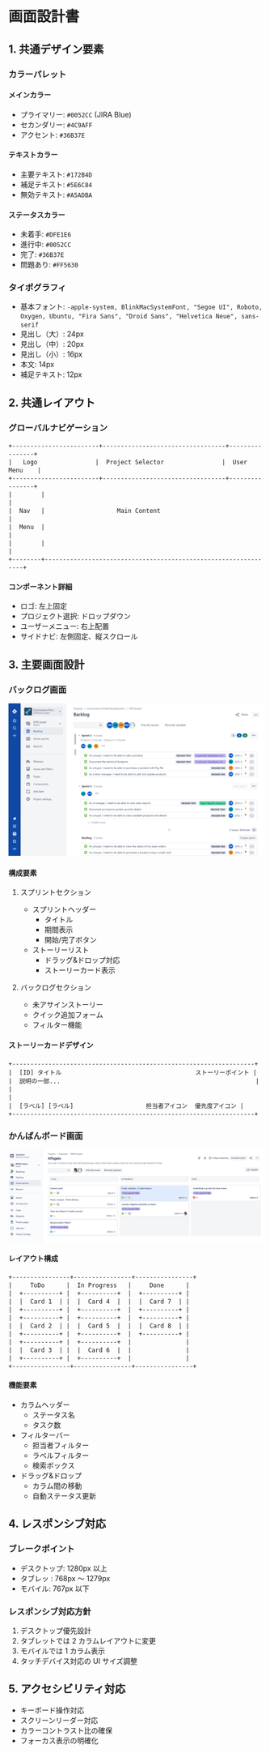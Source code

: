 # 画面設計書

## 1. 共通デザイン要素

### カラーパレット

#### メインカラー

- プライマリー: `#0052CC` (JIRA Blue)
- セカンダリー: `#4C9AFF`
- アクセント: `#36B37E`

#### テキストカラー

- 主要テキスト: `#172B4D`
- 補足テキスト: `#5E6C84`
- 無効テキスト: `#A5ADBA`

#### ステータスカラー

- 未着手: `#DFE1E6`
- 進行中: `#0052CC`
- 完了: `#36B37E`
- 問題あり: `#FF5630`

### タイポグラフィ

- 基本フォント: `-apple-system, BlinkMacSystemFont, "Segoe UI", Roboto, Oxygen, Ubuntu, "Fira Sans", "Droid Sans", "Helvetica Neue", sans-serif`
- 見出し（大）: 24px
- 見出し（中）: 20px
- 見出し（小）: 16px
- 本文: 14px
- 補足テキスト: 12px

## 2. 共通レイアウト

### グローバルナビゲーション

```
+------------------------+----------------------------------+----------------+
|   Logo                |  Project Selector                |  User Menu    |
+------------------------+----------------------------------+----------------+
|        |                                                                 |
|  Nav   |                    Main Content                                |
|  Menu  |                                                                |
|        |                                                                |
+--------+----------------------------------------------------------------+
```

#### コンポーネント詳細

- ロゴ: 左上固定
- プロジェクト選択: ドロップダウン
- ユーザーメニュー: 右上配置
- サイドナビ: 左側固定、縦スクロール

## 3. 主要画面設計

### バックログ画面

![バックログレイアウト](/doc/image/JIRA-Backlog.png)

#### 構成要素

1. スプリントセクション

   - スプリントヘッダー
     - タイトル
     - 期間表示
     - 開始/完了ボタン
   - ストーリーリスト
     - ドラッグ&ドロップ対応
     - ストーリーカード表示

2. バックログセクション
   - 未アサインストーリー
   - クイック追加フォーム
   - フィルター機能

#### ストーリーカードデザイン

```
+-------------------------------------------------------------------+
|  [ID] タイトル                                     ストーリーポイント |
|  説明の一部...                                                      |
|                                                                     |
|  [ラベル] [ラベル]                    担当者アイコン  優先度アイコン |
+-------------------------------------------------------------------+
```

### かんばんボード画面

![かんばんレイアウト](/doc/image/JIRA-Kanban.png)

#### レイアウト構成

```
+----------------+----------------+----------------+
|     ToDo      |  In Progress   |     Done      |
|  +----------+ |  +----------+  |  +----------+ |
|  |  Card 1  | |  |  Card 4  |  |  |  Card 7  | |
|  +----------+ |  +----------+  |  +----------+ |
|  +----------+ |  +----------+  |  +----------+ |
|  |  Card 2  | |  |  Card 5  |  |  |  Card 8  | |
|  +----------+ |  +----------+  |  +----------+ |
|  +----------+ |  +----------+  |               |
|  |  Card 3  | |  |  Card 6  |  |               |
|  +----------+ |  +----------+  |               |
+----------------+----------------+----------------+
```

#### 機能要素

- カラムヘッダー
  - ステータス名
  - タスク数
- フィルターバー
  - 担当者フィルター
  - ラベルフィルター
  - 検索ボックス
- ドラッグ&ドロップ
  - カラム間の移動
  - 自動ステータス更新

## 4. レスポンシブ対応

### ブレークポイント

- デスクトップ: 1280px 以上
- タブレッ : 768px ～ 1279px
- モバイル: 767px 以下

### レスポンシブ対応方針

1. デスクトップ優先設計
2. タブレットでは 2 カラムレイアウトに変更
3. モバイルでは 1 カラム表示
4. タッチデバイス対応の UI サイズ調整

## 5. アクセシビリティ対応

- キーボード操作対応
- スクリーンリーダー対応
- カラーコントラスト比の確保
- フォーカス表示の明確化
